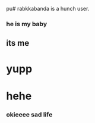 pu# rabkkabanda is a hunch user. 
### he is my baby
## its me 
# yupp
# hehe 
### okieeee sad life 
